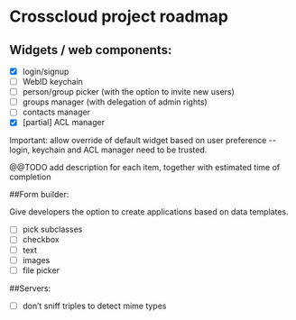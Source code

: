 # Crosscloud project roadmap

## Widgets / web components:

 * [x] login/signup
 * [ ] WebID keychain
 * [ ] person/group picker (with the option to invite new users)
 * [ ] groups manager (with delegation of admin rights)
 * [ ] contacts manager
 * [x] [partial] ACL manager

Important: allow override of default widget based on user preference -- login, keychain and ACL manager need to be trusted.

@@TODO add description for each item, together with estimated time of completion

##Form builder:

Give developers the option to create applications based on data templates. 

 * [ ] pick subclasses
 * [ ] checkbox
 * [ ] text
 * [ ] images
 * [ ] file picker

##Servers:

 * [ ] don’t sniff triples to detect mime types
